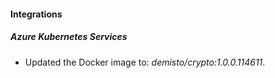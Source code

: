 
#### Integrations

##### Azure Kubernetes Services
- Updated the Docker image to: *demisto/crypto:1.0.0.114611*.




